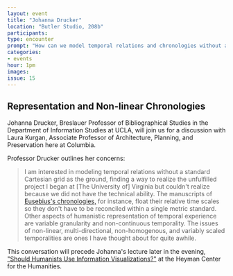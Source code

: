 ```yaml
---
layout: event
title: "Johanna Drucker"
location: "Butler Studio, 208b"
participants:
type: encounter
prompt: "How can we model temporal relations and chronologies without a standard Cartesian grid as the ground?"
categories:
- events
hour: 1pm
images:
issue: 15
---
```


## Representation and Non-linear Chronologies

Johanna Drucker, Breslauer Professor of Bibliographical Studies in the Department of Information Studies at UCLA, will join us for a discussion with Laura Kurgan, Associate Professor of Architecture, Planning, and Preservation here at Columbia.

Professor Drucker outlines her concerns:

> I am interested in modeling temporal relations without a standard Cartesian grid as the ground, finding a way to realize the unfulfilled project I began at \[The University of\] Virginia but couldn't realize because we did not have the technical ability. The manuscripts of [Eusebius's chronologies,](http://www.historyofinformation.com/expanded.php?id=3804) for instance, float their relative time scales so they don't have to be reconciled within a single metric standard. Other aspects of humanistic representation of temporal experience are variable granularity and non-continuous temporality. The issues of non-linear, multi-directional, non-homogenous, and variably scaled temporalities are ones I have thought about for quite awhile.

This conversation will precede Johanna's lecture later in the evening, ["Should Humanists Use Information Visualizations?"](http://societyoffellows.columbia.edu/events/should-humanists-use-information-visualizations/) at the Heyman Center for the Humanities.
